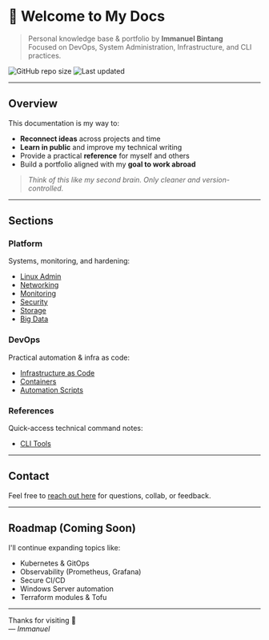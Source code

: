 # 👋 Welcome to My Docs

> Personal knowledge base & portfolio by **Immanuel Bintang**  
> Focused on DevOps, System Administration, Infrastructure, and CLI practices.

![GitHub repo size](https://img.shields.io/github/repo-size/immanuelbint/immanuelbint.github.io?style=flat-square)
![Last updated](https://img.shields.io/badge/last_update-Aug_2025-blue?style=flat-square)

---

## Overview

This documentation is my way to:

- **Reconnect ideas** across projects and time
- **Learn in public** and improve my technical writing
- Provide a practical **reference** for myself and others
- Build a portfolio aligned with my **goal to work abroad**

> *Think of this like my second brain. Only cleaner and version-controlled.*

---

## Sections

### Platform
Systems, monitoring, and hardening:
- [Linux Admin](/platform/linux-admin/)
- [Networking](/platform/networking/)
- [Monitoring](/platform/monitoring/)
- [Security](/platform/security/)
- [Storage](/platform/storage/)
- [Big Data](/platform/bigdata/)

### DevOps
Practical automation & infra as code:
- [Infrastructure as Code](/devops/iac/)
- [Containers](/devops/containers/)
- [Automation Scripts](/devops/automation/)

### References
Quick-access technical command notes:
- [CLI Tools](/references/)

---

## Contact

Feel free to [reach out here](/contact/) for questions, collab, or feedback.

---

## Roadmap (Coming Soon)

I'll continue expanding topics like:

- Kubernetes & GitOps
- Observability (Prometheus, Grafana)
- Secure CI/CD
- Windows Server automation
- Terraform modules & Tofu

---

Thanks for visiting 🙌  
— *Immanuel*